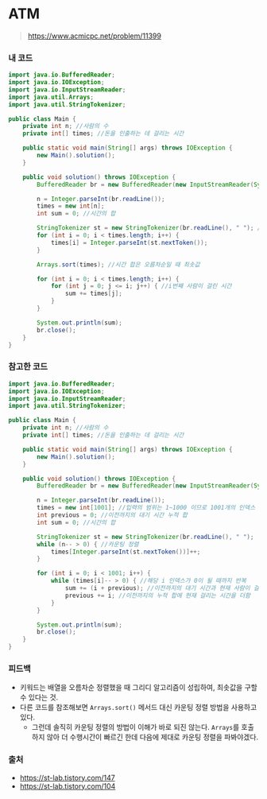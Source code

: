 # ATM

> https://www.acmicpc.net/problem/11399

### 내 코드

```java
import java.io.BufferedReader;
import java.io.IOException;
import java.io.InputStreamReader;
import java.util.Arrays;
import java.util.StringTokenizer;

public class Main {
    private int n; //사람의 수
    private int[] times; //돈을 인출하는 데 걸리는 시간

    public static void main(String[] args) throws IOException {
        new Main().solution();
    }

    public void solution() throws IOException {
        BufferedReader br = new BufferedReader(new InputStreamReader(System.in));

        n = Integer.parseInt(br.readLine());
        times = new int[n];
        int sum = 0; //시간의 합

        StringTokenizer st = new StringTokenizer(br.readLine(), " "); //시간 입력
        for (int i = 0; i < times.length; i++) {
            times[i] = Integer.parseInt(st.nextToken());
        }

        Arrays.sort(times); //시간 합은 오름차순일 때 최솟값

        for (int i = 0; i < times.length; i++) {
            for (int j = 0; j <= i; j++) { //i번째 사람이 걸린 시간
                sum += times[j];
            }
        }

        System.out.println(sum);
        br.close();
    }
}
```

### 참고한 코드

```java
import java.io.BufferedReader;
import java.io.IOException;
import java.io.InputStreamReader;
import java.util.StringTokenizer;

public class Main {
    private int n; //사람의 수
    private int[] times; //돈을 인출하는 데 걸리는 시간

    public static void main(String[] args) throws IOException {
        new Main().solution();
    }

    public void solution() throws IOException {
        BufferedReader br = new BufferedReader(new InputStreamReader(System.in));

        n = Integer.parseInt(br.readLine());
        times = new int[1001]; //입력의 범위는 1~1000 이므로 1001개의 인덱스
        int previous = 0; //이전까지의 대기 시간 누적 합
        int sum = 0; //시간의 합

        StringTokenizer st = new StringTokenizer(br.readLine(), " ");
        while (n-- > 0) { //카운팅 정렬
            times[Integer.parseInt(st.nextToken())]++;
        }

        for (int i = 0; i < 1001; i++) {
            while (times[i]-- > 0) { //해당 i 인덱스가 0이 될 때까지 반복
                sum += (i + previous); //이전까지의 대기 시간과 현재 사람이 걸리는 시간을 더함
                previous += i; //이전까지의 누적 합에 현재 걸리는 시간을 더함
            }
        }

        System.out.println(sum);
        br.close();
    }
}
```

### 피드백

- 키워드는 배열을 오름차순 정렬했을 때 그리디 알고리즘이 성립하여, 최솟값을 구할 수 있다는 것.
- 다른 코드를 참조해보면 `Arrays.sort()` 메서드 대신 카운팅 정렬 방법을 사용하고 있다.
    - 그런데 솔직히 카운팅 정렬의 방법이 이해가 바로 되진 않는다. `Arrays`를 호출하지 않아 더 수행시간이 빠르긴 한데 다음에 제대로 카운팅 정렬을 파봐야겠다.

### 출처

- https://st-lab.tistory.com/147
- https://st-lab.tistory.com/104